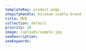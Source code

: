 ```yaml
---
templateKey: product-page
shopifyHandle: minimum-viable-brand
title: MVB
collection: default
priority: 20
image: /uploads/sample.jpg
seoDescription:
seoKeywords:
---
```

